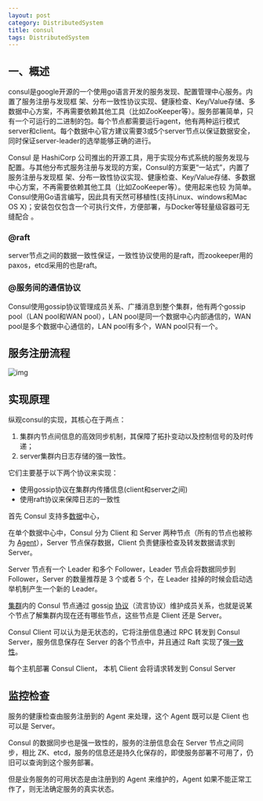 ```yaml
---
layout: post
category: DistributedSystem
title: consul
tags: DistributedSystem
---
```


## 一、概述

consul是google开源的一个使用go语言开发的服务发现、配置管理中心服务。内置了服务注册与发现框 架、分布一致性协议实现、健康检查、Key/Value存储、多数据中心方案，不再需要依赖其他工具（比如ZooKeeper等）。服务部署简单，只有一个可运行的二进制的包。每个节点都需要运行agent，他有两种运行模式server和client。每个数据中心官方建议需要3或5个server节点以保证数据安全，同时保证server-leader的选举能够正确的进行。

Consul 是 HashiCorp 公司推出的开源工具，用于实现分布式系统的服务发现与配置。与其他分布式服务注册与发现的方案，Consul的方案更“一站式”，内置了服务注册与发现框 架、分布一致性协议实现、健康检查、Key/Value存储、多数据中心方案，不再需要依赖其他工具（比如ZooKeeper等）。使用起来也较 为简单。Consul使用Go语言编写，因此具有天然可移植性(支持Linux、windows和Mac OS X)；安装包仅包含一个可执行文件，方便部署，与Docker等轻量级容器可无缝配合 。



### @raft

server节点之间的数据一致性保证，一致性协议使用的是raft，而zookeeper用的paxos，etcd采用的也是raft。

### @服务间的通信协议

Consul使用gossip协议管理成员关系、广播消息到整个集群，他有两个gossip  pool（LAN pool和WAN pool），LAN pool是同一个数据中心内部通信的，WAN pool是多个数据中心通信的，LAN pool有多个，WAN pool只有一个。





## 服务注册流程

![img](https://cdn.jsdelivr.net/gh/mafulong/mdPic@vv3/v3/20211224165321.png)



## 实现原理

纵观consul的实现，其核心在于两点：

1. 集群内节点间信息的高效同步机制，其保障了拓扑变动以及控制信号的及时传递；
2. server集群内日志存储的强一致性。

它们主要基于以下两个协议来实现：

- 使用gossip协议在集群内传播信息(client和server之间)
- 使用raft协议来保障日志的一致性



首先 Consul 支持多[数据](http://www.liuhaihua.cn/archives/tag/数据)中心，

在单个数据中心中，Consul 分为 Client 和 Server 两种节点（所有的节点也被称为 [Agent](http://www.liuhaihua.cn/archives/tag/agent)），Server 节点保存数据，Client 负责健康检查及转发数据请求到 Server。

Server 节点有一个 Leader 和多个 Follower，Leader 节点会将数据同步到 Follower，Server 的数量推荐是 3 个或者 5 个，在 Leader 挂掉的时候会启动选举机制产生一个新的 Leader。

[集群](http://www.liuhaihua.cn/archives/tag/集群)内的 Consul 节点通过 goss[ip](http://www.liuhaihua.cn/archives/tag/ip) [协议](http://www.liuhaihua.cn/archives/tag/protocol)（流言协议）维护成员关系，也就是说某个节点了解集群内现在还有哪些节点，这些节点是 Client 还是 Server。

Consul Client 可以认为是无状态的，它将注册信息通过 RPC 转发到 Consul Server，服务信息保存在 Server 的各个节点中，并且通过 Raft 实现了强[一致性](http://www.liuhaihua.cn/archives/tag/一致性)。

每个主机部署 Consul Client， 本机 Client 会将请求转发到 Consul Server

## 监控检查

服务的健康检查由服务注册到的 Agent 来处理，这个 Agent 既可以是 Client 也可以是 Server。

Consul 的数据同步也是强一致性的，服务的注册信息会在 Server 节点之间同步，相比 ZK、etcd，服务的信息还是持久化保存的，即使服务部署不可用了，仍旧可以查询到这个服务部署。

但是业务服务的可用状态是由注册到的 Agent 来维护的，Agent 如果不能正常工作了，则无法确定服务的真实状态。

